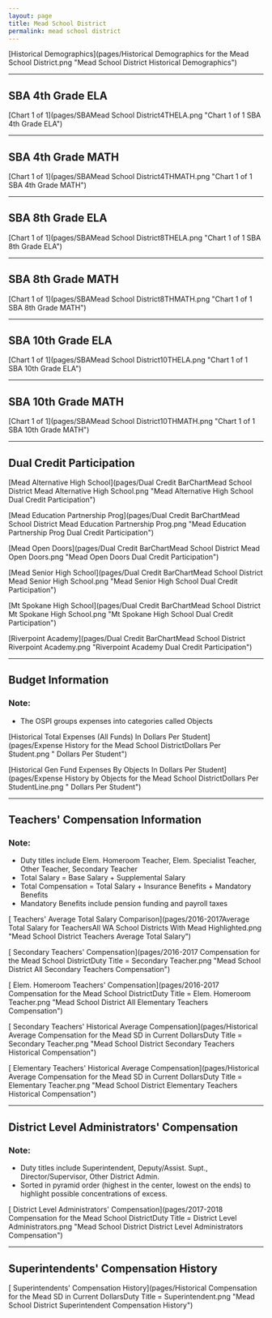 ```yaml
---
layout: page
title: Mead School District
permalink: mead school district
---
```



[Historical Demographics](pages/Historical Demographics for the Mead School District.png "Mead School District Historical Demographics")

___

## SBA 4th Grade ELA

[Chart 1 of 1](pages/SBAMead School District4THELA.png "Chart 1 of 1 SBA 4th Grade ELA")


___

## SBA 4th Grade MATH

[Chart 1 of 1](pages/SBAMead School District4THMATH.png "Chart 1 of 1 SBA 4th Grade MATH")


___

## SBA 8th Grade ELA

[Chart 1 of 1](pages/SBAMead School District8THELA.png "Chart 1 of 1 SBA 8th Grade ELA")


___

## SBA 8th Grade MATH

[Chart 1 of 1](pages/SBAMead School District8THMATH.png "Chart 1 of 1 SBA 8th Grade MATH")


___

## SBA 10th Grade ELA

[Chart 1 of 1](pages/SBAMead School District10THELA.png "Chart 1 of 1 SBA 10th Grade ELA")


___

## SBA 10th Grade MATH

[Chart 1 of 1](pages/SBAMead School District10THMATH.png "Chart 1 of 1 SBA 10th Grade MATH")


___

## Dual Credit Participation

[Mead Alternative High School](pages/Dual Credit BarChartMead School District Mead Alternative High School.png "Mead Alternative High School Dual Credit Participation")

[Mead Education Partnership Prog](pages/Dual Credit BarChartMead School District Mead Education Partnership Prog.png "Mead Education Partnership Prog Dual Credit Participation")

[Mead Open Doors](pages/Dual Credit BarChartMead School District Mead Open Doors.png "Mead Open Doors Dual Credit Participation")

[Mead Senior High School](pages/Dual Credit BarChartMead School District Mead Senior High School.png "Mead Senior High School Dual Credit Participation")

[Mt Spokane High School](pages/Dual Credit BarChartMead School District Mt Spokane High School.png "Mt Spokane High School Dual Credit Participation")

[Riverpoint Academy](pages/Dual Credit BarChartMead School District Riverpoint Academy.png "Riverpoint Academy Dual Credit Participation")


___

## Budget Information
### Note:
- The OSPI groups expenses into categories called Objects

[Historical Total Expenses (All Funds) In Dollars Per Student](pages/Expense History for the Mead School DistrictDollars Per Student.png " Dollars Per Student")

[Historical Gen Fund Expenses By Objects In Dollars Per Student](pages/Expense History by Objects for the Mead School DistrictDollars Per StudentLine.png " Dollars Per Student")


___

## Teachers' Compensation Information
### Note:
- Duty titles include Elem. Homeroom Teacher, Elem. Specialist Teacher, Other Teacher, Secondary Teacher
- Total Salary = Base Salary + Supplemental Salary
- Total Compensation = Total Salary + Insurance Benefits + Mandatory Benefits
- Mandatory Benefits include pension funding and payroll taxes

[ Teachers' Average Total Salary Comparison](pages/2016-2017Average Total Salary for TeachersAll WA School Districts With Mead Highlighted.png "Mead School District Teachers Average Total Salary")

[ Secondary Teachers' Compensation](pages/2016-2017 Compensation for the Mead School DistrictDuty Title = Secondary Teacher.png "Mead School District All Secondary Teachers Compensation")

[ Elem. Homeroom Teachers' Compensation](pages/2016-2017 Compensation for the Mead School DistrictDuty Title = Elem. Homeroom Teacher.png "Mead School District All Elementary Teachers Compensation")

[ Secondary Teachers' Historical Average Compensation](pages/Historical Average Compensation for the Mead SD in Current DollarsDuty Title = Secondary Teacher.png "Mead School District Secondary Teachers Historical Compensation")

[ Elementary Teachers' Historical Average Compensation](pages/Historical Average Compensation for the Mead SD in Current DollarsDuty Title = Elementary Teacher.png "Mead School District Elementary Teachers Historical Compensation")


___

## District Level Administrators' Compensation

### Note:
- Duty titles include Superintendent, Deputy/Assist. Supt., Director/Supervisor, Other District Admin.
- Sorted in pyramid order (highest in the center, lowest on the ends) to highlight possible concentrations of excess.

[ District Level Administrators' Compensation](pages/2017-2018 Compensation for the Mead School DistrictDuty Title = District Level Administrators.png "Mead School District District Level Administrators Compensation")


___

## Superintendents' Compensation History

[ Superintendents' Compensation History](pages/Historical Compensation for the Mead SD in Current DollarsDuty Title = Superintendent.png "Mead School District Superintendent Compensation History")

